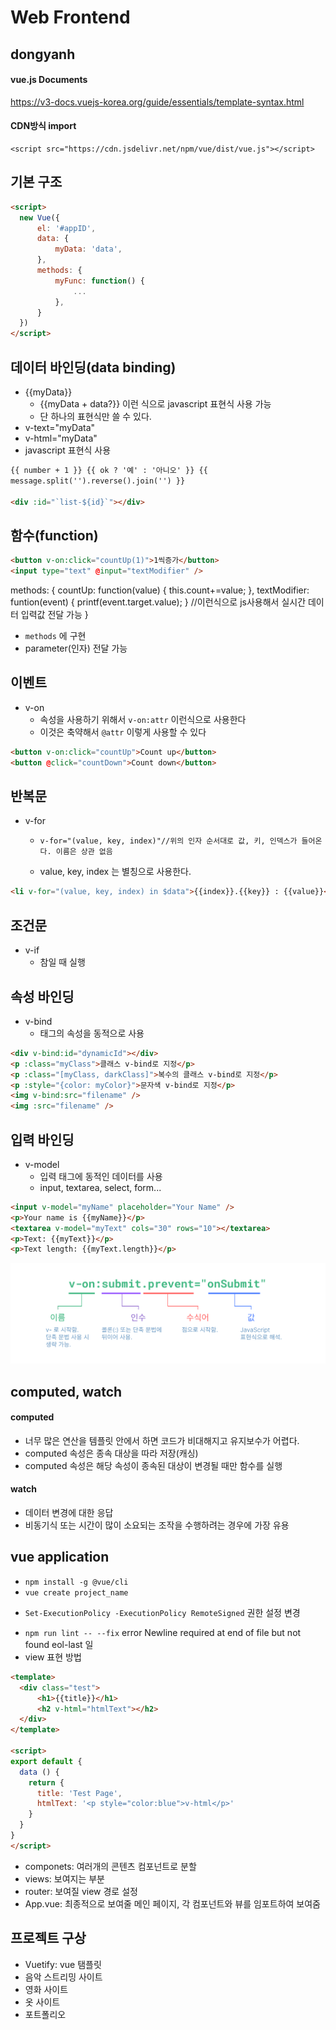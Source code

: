 # Web Frontend

## dongyanh

#### vue.js Documents

https://v3-docs.vuejs-korea.org/guide/essentials/template-syntax.html

#### CDN방식 import

```
<script src="https://cdn.jsdelivr.net/npm/vue/dist/vue.js"></script>
```

## 기본 구조

```html
<script>
  new Vue({
      el: '#appID',
      data: {
          myData: 'data',
      },
      methods: {
          myFunc: function() {
              ...
          },
      }
  })
</script>
```

## 데이터 바인딩(data binding)

- {{myData}}
  - {{myData + data?}} 이런 식으로 javascript 표현식 사용 가능
  - 단 하나의 표현식만 쓸 수 있다.
- v-text="myData"
- v-html="myData"
- javascript 표현식 사용

```html
{{ number + 1 }} {{ ok ? '예' : '아니오' }} {{
message.split('').reverse().join('') }}

<div :id="`list-${id}`"></div>
```

## 함수(function)

```html
<button v-on:click="countUp(1)">1씩증가</button>
<input type="text" @input="textModifier" />
```

methods: { countUp: function(value) { this.count+=value; }, textModifier:
funtion(event) { printf(event.target.value); } //이런식으로 js사용해서 실시간
데이터 입력값 전달 가능 }

- `methods` 에 구현
- parameter(인자) 전달 가능

## 이벤트

- v-on
  - 속성을 사용하기 위해서 `v-on:attr` 이런식으로 사용한다
  - 이것은 축약해서 `@attr` 이렇게 사용할 수 있다

```html
<button v-on:click="countUp">Count up</button>
<button @click="countDown">Count down</button>
```

## 반복문

- v-for
  -     v-for="(value, key, index)"//위의 인자 순서대로 값, 키, 인덱스가 들어온다. 이름은 상관 없음
  - value, key, index 는 별칭으로 사용한다.

```html
<li v-for="(value, key, index) in $data">{{index}}.{{key}} : {{value}}</li>
```

## 조건문

- v-if
  - 참일 때 실행

## 속성 바인딩

- v-bind
  - 태그의 속성을 동적으로 사용

```html
<div v-bind:id="dynamicId"></div>
<p :class="myClass">클래스 v-bind로 지정</p>
<p :class="[myClass, darkClass]">복수의 클래스 v-bind로 지정</p>
<p :style="{color: myColor}">문자색 v-bind로 지정</p>
<img v-bind:src="filename" />
<img :src="filename" />
```

## 입력 바인딩

- v-model
  - 입력 태그에 동적인 데이터를 사용
  - input, textarea, select, form...

```html
<input v-model="myName" placeholder="Your Name" />
<p>Your name is {{myName}}</p>
<textarea v-model="myText" cols="30" rows="10"></textarea>
<p>Text: {{myText}}</p>
<p>Text length: {{myText.length}}</p>
```

<img src="/imges/README1.png" width="700px">

## computed, watch

#### computed

- 너무 많은 연산을 템플릿 안에서 하면 코드가 비대해지고 유지보수가 어렵다.
- computed 속성은 종속 대상을 따라 저장(캐싱)
- computed 속성은 해당 속성이 종속된 대상이 변경될 때만 함수를 실행

#### watch

- 데이터 변경에 대한 응답
- 비동기식 또는 시간이 많이 소요되는 조작을 수행하려는 경우에 가장 유용

## vue application

- ```npm install -g @vue/cli```
- ```vue create project_name```
* ```Set-ExecutionPolicy -ExecutionPolicy RemoteSigned``` 권한 설정 변경
- ```npm run lint -- --fix```  error  Newline required at end of file but not found  eol-last 일 
- view 표현 방법
```html
<template>
  <div class="test">
      <h1>{{title}}</h1>
      <h2 v-html="htmlText"></h2>
  </div>
</template>

<script>
export default {
  data () {
    return {
      title: 'Test Page',
      htmlText: '<p style="color:blue">v-html</p>'
    }
  }
}
</script>
```

- componets: 여러개의 콘텐츠 컴포넌트로 분할
- views: 보여지는 부분
- router: 보여질 view 경로 설정
- App.vue: 최종적으로 보여줄 메인 페이지, 각 컴포넌트와 뷰를 임포트하여 보여줌

 ## 프로젝트 구상

 * Vuetify: vue 탬플릿
 * 음악 스트리밍 사이트
 * 영화 사이트
 * 옷 사이트
 * 포트폴리오